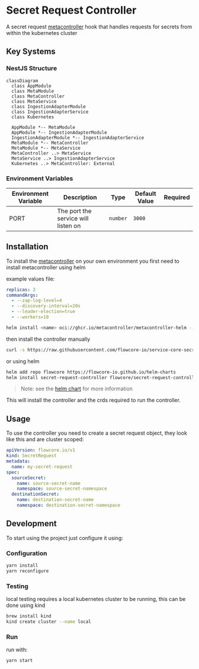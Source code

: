 # Secret Request Controller

A secret request [metacontroller](https://metacontroller.github.io/metacontroller/intro.html) hook that handles requests for secrets from within the kubernetes cluster

## Key Systems

### NestJS Structure

```mermaid
classDiagram
  class AppModule
  class MetaModule
  class MetaController
  class MetaService
  class IngestionAdapterModule
  class IngestionAdapterService
  class Kubernetes
  
  AppModule *-- MetaModule    
  AppModule *-- IngestionAdapterModule
  IngestionAdapterModule *-- IngestionAdapterService
  MetaModule *-- MetaController
  MetaModule *-- MetaService
  MetaController ..> MetaService
  MetaService ..> IngestionAdapterService
  Kubernetes ..> MetaController: External
```

### Environment Variables

| Environment Variable   | Description                             |   Type   | Default Value    | Required |
|------------------------|-----------------------------------------|:--------:|------------------|:--------:|
| PORT                   | The port the service will listen on     | `number` | `3000`           |          |

## Installation

To install the [metacontroller](https://metacontroller.github.io/metacontroller/intro.html) on your own environment you first need to install metacontroller using helm

example values file:

```yaml
replicas: 2
commandArgs:
  - --zap-log-level=4
  - --discovery-interval=20s
  - --leader-election=true
  - --workers=10
```

```bash
helm install <name> oci://ghcr.io/metacontroller/metacontroller-helm --version=4.11.12 --values ./values.yaml
```

then install the controller manually

```bash
curl -s https://raw.githubusercontent.com/flowcore-io/service-core-secret-request-controller/main/crd/metacontroller-controller.yaml | kubectl apply -n flowcore -f -
```

or using helm

```bash
helm add repo flowcore https://flowcore-io.github.io/helm-charts
helm install secret-request-controller flowcore/secret-request-controller
```

> Note: see the [helm chart](https://github.com/flowcore-io/flowcore-helm-charts/blob/main/charts/flowcore-secret-request-controller/README.md) for more information

This will install the controller and the crds required to run the controller.

## Usage

To use the controller you need to create a secret request object, they look like this and are cluster scoped:

```yaml
apiVersion: flowcore.io/v1
kind: SecretRequest
metadata:
  name: my-secret-request
spec:
  sourceSecret:
    name: source-secret-name
    namespace: source-secret-namespace
  destinationSecret:
    name: destination-secret-name
    namespace: destination-secret-namespace
```

## Development

To start using the project just configure it using:

### Configuration

```bash
yarn install
yarn reconfigure
```

### Testing

local testing requires a local kubernetes cluster to be running, this can be done using kind

```bash
brew install kind
kind create cluster --name local
```

### Run

run with:

```bash
yarn start
```
